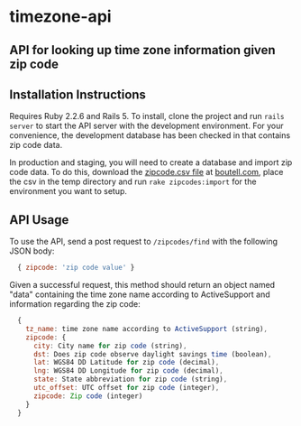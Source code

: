 timezone-api
============

## API for looking up time zone information given zip code

## Installation Instructions

Requires Ruby 2.2.6 and Rails 5.  To install, clone the project and run `rails server` to start the API server with the development environment.  For your convenience, the development database has been checked in that contains zip code data.

In production and staging, you will need to create a database and import zip code data.  To do this, download the [zipcode.csv file](https://boutell.com/zipcodes/zipcode.zip) at [boutell.com](https://boutell.com/zipcodes/), place the csv in the temp directory and run `rake zipcodes:import` for the environment you want to setup.

## API Usage

To use the API, send a post request to `/zipcodes/find` with the following JSON body:

```javascript
  { zipcode: 'zip code value' }
```

Given a successful request, this method should return an object named "data" containing the time zone name according to ActiveSupport and information regarding the zip code:

```javascript
  {
    tz_name: time zone name according to ActiveSupport (string),
    zipcode: {
      city: City name for zip code (string),
      dst: Does zip code observe daylight savings time (boolean),
      lat: WGS84 DD Latitude for zip code (decimal),
      lng: WGS84 DD Longitude for zip code (decimal),
      state: State abbreviation for zip code (string),
      utc_offset: UTC offset for zip code (integer),
      zipcode: Zip code (integer)
    }
  }
```
